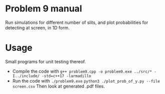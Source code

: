 # Problem 9 manual
Run simulations for different number of slits, and plot probabilities for detecting at screen, in 1D form.

# Usage
Small programs for unit testing thereof. 
- Compile the code with 
	`g++ problem9.cpp -o problem9.exe ../src/* -I../include/ -std=c++17 -larmadillo`
- Run the code with 
	`./problem9.exe`
	`python3 ./plot_prob_of_y.py --file screen.csv`
Then look at generated .pdf files. 
